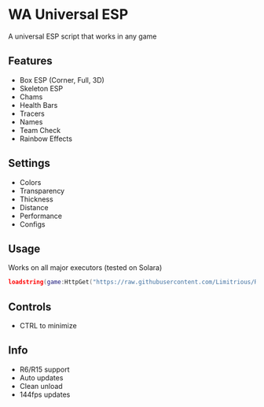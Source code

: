 # WA Universal ESP

A universal ESP script that works in any game

## Features
- Box ESP (Corner, Full, 3D)
- Skeleton ESP
- Chams
- Health Bars
- Tracers
- Names
- Team Check
- Rainbow Effects

## Settings
- Colors
- Transparency
- Thickness
- Distance
- Performance
- Configs

## Usage
Works on all major executors (tested on Solara)
```lua
loadstring(game:HttpGet("https://raw.githubusercontent.com/Limitrious/Roblox-ESP/refs/heads/main/esp.lua",true))()
```

## Controls
- CTRL to minimize

## Info
- R6/R15 support
- Auto updates
- Clean unload
- 144fps updates
